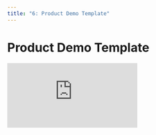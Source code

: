 ```yaml
---
title: "6: Product Demo Template"
---
```


# Product Demo Template

<div class='embed-container'><iframe src='https://player.vimeo.com/video/322701221' frameborder='0' webkitAllowFullScreen mozallowfullscreen allowFullScreen></iframe></div>